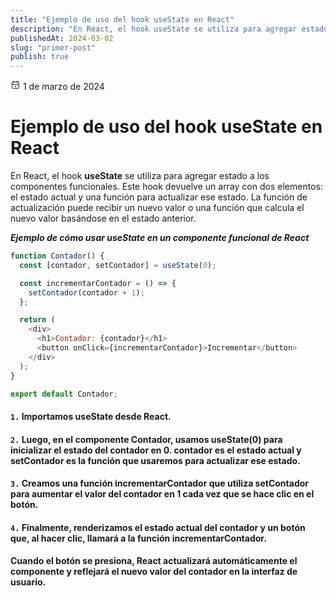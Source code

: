 ```yaml
---
title: "Ejemplo de uso del hook useState en React"
description: "En React, el hook useState se utiliza para agregar estado a los componentes funcionales. Este hook devuelve un array con dos elementos: el estado actual y una función para actualizar ese estado."
publishedAt: 2024-03-02
slug: "primer-post"
publish: true
---
```


<div class="flex items-center font-outfit gap-2 text-[14px] pb-2">
       <svg
        width="16"
        height="16"
        viewBox="0 0 24 24"
        stroke-width="1.5"
        stroke="currentColor"
        fill="none"
        stroke-linecap="round"
        stroke-linejoin="round"
        ><path stroke="none" d="M0 0h24v24H0z" fill="none"></path><path
          d="M4 7a2 2 0 0 1 2 -2h12a2 2 0 0 1 2 2v12a2 2 0 0 1 -2 2h-12a2 2 0 0 1 -2 -2v-12z"
        ></path><path d="M16 3v4"></path><path d="M8 3v4"></path><path
          d="M4 11h16"></path><path d="M11 15h1"></path><path d="M12 15v3"
        ></path></svg>   
        <span id="color-secondary" class="font-outfit text-sm">1 de marzo de 2024</span
      >       
</div>

# Ejemplo de uso del hook useState en React

<p id="color-secondary">En React, el hook <b>useState</b> se utiliza para agregar estado a los componentes funcionales. Este hook devuelve un array con dos elementos: el estado actual y una función para actualizar ese estado. La función de actualización puede recibir un nuevo valor o una función que calcula el nuevo valor basándose en el estado anterior.</p>

**_Ejemplo de cómo usar useState en un componente funcional de React_**

```javascript
function Contador() {
  const [contador, setContador] = useState(0);

  const incrementarContador = () => {
    setContador(contador + 1);
  };

  return (
    <div>
      <h1>Contador: {contador}</h1>
      <button onClick={incrementarContador}>Incrementar</button>
    </div>
  );
}

export default Contador;
```

#### `1.` Importamos useState desde React.

#### `2.` Luego, en el componente Contador, usamos useState(0) para inicializar el estado del contador en 0. contador es el estado actual y setContador es la función que usaremos para actualizar ese estado.

#### `3.` Creamos una función incrementarContador que utiliza setContador para aumentar el valor del contador en 1 cada vez que se hace clic en el botón.

#### `4.` Finalmente, renderizamos el estado actual del contador y un botón que, al hacer clic, llamará a la función incrementarContador.

#### Cuando el botón se presiona, React actualizará automáticamente el componente y reflejará el nuevo valor del contador en la interfaz de usuario.

<br />
